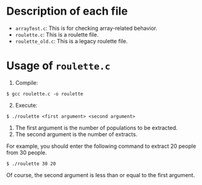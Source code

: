 # Description of each file

* `arrayTest.c`: This is for checking array-related behavior.
* `roulette.c`: This is a roulette file.
* `roulette_old.c`: This is a legacy roulette file.

# Usage of `roulette.c`

1. Compile: 
```
$ gcc roulette.c -o roulette
```
2. Execute:
```
$ ./roulette <first argument> <second argument>
```
  1. The first argument is the number of populations to be extracted.
  2. The second argument is the number of extracts.

  For example, you should enter the following command to extract 20 people from 30 people.
```
$ ./roulette 30 20
```
  Of course, the second argument is less than or equal to the first argument.


